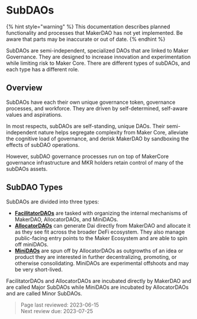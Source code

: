 # SubDAOs

{% hint style="warning" %}
This documentation describes planned functionality and processes that MakerDAO has not yet implemented. Be aware that parts may be inaccurate or out of date.
{% endhint %}

SubDAOs are semi-independent, specialized DAOs that are linked to Maker Governance. They are designed to increase innovation and experimentation while limiting risk to Maker Core. There are different types of subDAOs, and each type has a different role. 

## Overview

SubDAOs have each their own unique governance token, governance processes, and workforce. They are driven by self-determined, self-aware values and aspirations. 

In most respects, subDAOs are self-standing, unique DAOs. Their semi-independent nature helps segregate complexity from Maker Core, alleviate the cognitive load of governance, and derisk MakerDAO by sandboxing the effects of subDAO operations.

However, subDAO governance processes run on top of MakerCore governance infrastructure and MKR holders retain control of many of the subDAOs assets.

## SubDAO Types

SubDAOs are divided into three types:

- **[FacilitatorDAOs](facilitator.md)** are tasked with organizing the internal mechanisms of MakerDAO, AllocatorDAOs, and MiniDAOs.
- **[AllocatorDAOs](allocator.md)** can generate Dai directly from MakerDAO and allocate it as they see fit across the broader DeFi ecosystem. They also manage public-facing entry points to the Maker Ecosystem and are able to spin off miniDAOs.
- **[MiniDAOs](mini.md)** are spun off by AllocatorDAOs as outgrowths of an idea or product they are interested in further decentralizing, promoting, or otherwise consolidating. MiniDAOs are experimental offshoots and may be very short-lived.

FacilitatorDAOs and AllocatorDAOs are incubated directly by MakerDAO and are called Major SubDAOs while MiniDAOs are incubated by AllocatorDAOs and are called Minor SubDAOs.

>Page last reviewed: 2023-06-15    
>Next review due: 2023-07-25    




